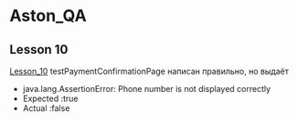 ﻿# Aston_QA
## Lesson 10
[Lesson_10](https://github.com/eXTrimeXT/Aston_QA/blob/lesson_10/src/)
testPaymentConfirmationPage написан правильно, но выдаёт 
* java.lang.AssertionError: Phone number is not displayed correctly
* Expected :true
* Actual   :false